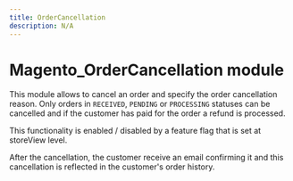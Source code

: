 ```yaml
---
title: OrderCancellation
description: N/A
---
```


# Magento_OrderCancellation module

This module allows to cancel an order and specify the order cancellation reason. Only orders in `RECEIVED`, `PENDING` or `PROCESSING` statuses can be cancelled and if the customer has paid for the order a refund is processed.

This functionality is enabled / disabled by a feature flag that is set at storeView level.

After the cancellation, the customer receive an email confirming it and this cancellation is reflected in the customer's order history.
